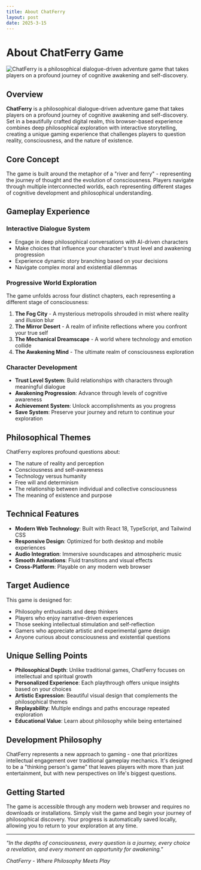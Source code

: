 ```yaml
---
title: About ChatFerry
layout: post
date: 2025-3-15
---
```

# About ChatFerry Game

![ChatFerry](/assets/images/chatferry-game.png) is a philosophical dialogue-driven adventure game that takes players on a profound journey of cognitive awakening and self-discovery.

## Overview

**ChatFerry** is a philosophical dialogue-driven adventure game that takes players on a profound journey of cognitive awakening and self-discovery. Set in a beautifully crafted digital realm, this browser-based experience combines deep philosophical exploration with interactive storytelling, creating a unique gaming experience that challenges players to question reality, consciousness, and the nature of existence.

## Core Concept

The game is built around the metaphor of a "river and ferry" - representing the journey of thought and the evolution of consciousness. Players navigate through multiple interconnected worlds, each representing different stages of cognitive development and philosophical understanding.

## Gameplay Experience

### Interactive Dialogue System
- Engage in deep philosophical conversations with AI-driven characters
- Make choices that influence your character's trust level and awakening progression
- Experience dynamic story branching based on your decisions
- Navigate complex moral and existential dilemmas

### Progressive World Exploration
The game unfolds across four distinct chapters, each representing a different stage of consciousness:

1. **The Fog City** - A mysterious metropolis shrouded in mist where reality and illusion blur
2. **The Mirror Desert** - A realm of infinite reflections where you confront your true self
3. **The Mechanical Dreamscape** - A world where technology and emotion collide
4. **The Awakening Mind** - The ultimate realm of consciousness exploration

### Character Development
- **Trust Level System**: Build relationships with characters through meaningful dialogue
- **Awakening Progression**: Advance through levels of cognitive awareness
- **Achievement System**: Unlock accomplishments as you progress
- **Save System**: Preserve your journey and return to continue your exploration

## Philosophical Themes

ChatFerry explores profound questions about:
- The nature of reality and perception
- Consciousness and self-awareness
- Technology versus humanity
- Free will and determinism
- The relationship between individual and collective consciousness
- The meaning of existence and purpose

## Technical Features

- **Modern Web Technology**: Built with React 18, TypeScript, and Tailwind CSS
- **Responsive Design**: Optimized for both desktop and mobile experiences
- **Audio Integration**: Immersive soundscapes and atmospheric music
- **Smooth Animations**: Fluid transitions and visual effects
- **Cross-Platform**: Playable on any modern web browser

## Target Audience

This game is designed for:
- Philosophy enthusiasts and deep thinkers
- Players who enjoy narrative-driven experiences
- Those seeking intellectual stimulation and self-reflection
- Gamers who appreciate artistic and experimental game design
- Anyone curious about consciousness and existential questions

## Unique Selling Points

- **Philosophical Depth**: Unlike traditional games, ChatFerry focuses on intellectual and spiritual growth
- **Personalized Experience**: Each playthrough offers unique insights based on your choices
- **Artistic Expression**: Beautiful visual design that complements the philosophical themes
- **Replayability**: Multiple endings and paths encourage repeated exploration
- **Educational Value**: Learn about philosophy while being entertained

## Development Philosophy

ChatFerry represents a new approach to gaming - one that prioritizes intellectual engagement over traditional gameplay mechanics. It's designed to be a "thinking person's game" that leaves players with more than just entertainment, but with new perspectives on life's biggest questions.

## Getting Started

The game is accessible through any modern web browser and requires no downloads or installations. Simply visit the game and begin your journey of philosophical discovery. Your progress is automatically saved locally, allowing you to return to your exploration at any time.

---

*"In the depths of consciousness, every question is a journey, every choice a revelation, and every moment an opportunity for awakening."*

*ChatFerry - Where Philosophy Meets Play*
